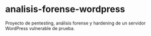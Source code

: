 # analisis-forense-wordpress
Proyecto de pentesting, análisis forense y hardening de un servidor WordPress vulnerable de prueba.
